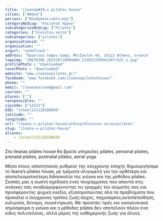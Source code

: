 ```yaml
---
title: "ileana&#39;s pilates house"
cities: ["Αθήνα"]
perioxi: ["ΝέοΗράκλειοΑττικής"]
categoryNoSLug: "Κλειστού Χώρου"
subcategoriesNoSLug: ["Pilates"]
categories: ["kleistou-xorou"]
subcategories: ["pilates"]
organisationid: ""
organisation: ""
orgurl: "undefined-"
address: "Πρασινου Λόφου &amp; Μπιζανίου 44, 14122 Athens, Greece"
logoimg: "10676306_282559718604804_2339323589415077425_n.jpg"
profilePhoto : "downloaded"
coverPhoto : "downloaded"
website: "www.ileanaspilates.gr/"
facebook: "www.facebook.com/ileanaspilateshouse/"
phone: ""
email: "ileanatarzan@gmail.com"
courses: ""
places: [""]
rensponsibles: ""
zipcode: ["14122"]
UID: "school231120180836"
latitude: ""
longitude: ""
url: "ileana-s-pilates-house/athina/kleistou-xorou/pilates"
slug: "ileana-s-pilates-house"
aliases:
    - /school231120180836
---
```



Στο ileanas pilates house θα βρείτε υπηρεσίες pilates, personal pilates, prenatal pilates, postnatal pilates, aerial yoga

Μέσα στους απαιτητικούς ρυθμούς της σύγχρονης εποχής δημιουργήσαμε το ileana’s pilates house, με τμήματα ολιγομελή για την ορθότερη και αποτελεσματικότερη διδασκαλία της γιόγκα και της μεθόδου pilates. Σκοπός μας η σωστή σχεδίαση ενός πογράμματος που απαντά στις ανάγκες σας αναδιαμορφώνοντας τις γραμμές του σώματός σας και προσφέροντας ψυχική ευεξία, εξισσοροπώντας όλα τα προβλήματα που προκαλεί ο σύγχρονος τρόπος ζωής:άγχος, παχυσαρκία,αυτοπεποίθηση, ευλιγισία, δύναμη, συγκέντρωση. Με προσιτές τιμές και οικογενειακή ατμόσφαιρα η γιόγκα και η μέθοδος pilates δεν αποτελούν πλέον ένα είδος πολυτελείας, αλλά μέρος της καθημερινής ζωής για όλους.